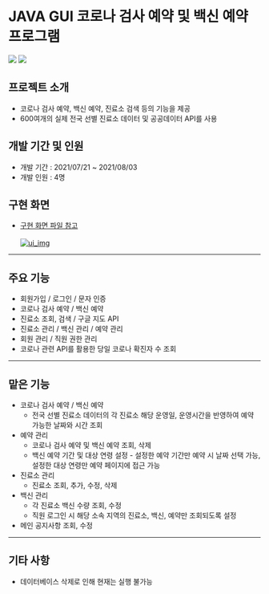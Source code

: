 # JAVA GUI 코로나 검사 예약 및 백신 예약 프로그램
<img src="https://img.shields.io/badge/java-007396?style=for-the-badge&logo=java&logoColor=white" /> <img src="https://img.shields.io/badge/oracle-F80000?style=for-the-badge&logo=oracle&logoColor=white" />

## 프로젝트 소개
+ 코로나 검사 예약, 백신 예약, 진료소 검색 등의 기능을 제공
+ 600여개의 실제 전국 선별 진료소 데이터 및 공공데이터 API를 사용

## 개발 기간 및 인원
+ 개발 기간 : 2021/07/21 ~ 2021/08/03
+ 개발 인원 : 4명

## 구현 화면
+ <a href="https://github.com/leecdng/Covid-19_Project/blob/master/3%EC%A1%B0%20UI%EA%B5%AC%ED%98%84.pdf">구현 화면 파일 참고<br/><br/>
![ui_img](https://user-images.githubusercontent.com/85078379/148694455-d803dab0-eafc-4191-932f-4b897126ce04.jpg)</a>
---
## 주요 기능
+ 회원가입 / 로그인 / 문자 인증
+ 코로나 검사 예약 / 백신 예약 
+ 진료소 조회, 검색 / 구글 지도 API
+ 진료소 관리 / 백신 관리 / 예약 관리
+ 회원 관리 / 직원 권한 관리
+ 코로나 관련 API를 활용한 당일 코로나 확진자 수 조회
---

## 맡은 기능
+ 코로나 검사 예약 / 백신 예약
  + 전국 선별 진료소 데이터의 각 진료소 해당 운영일, 운영시간을 반영하여 예약 가능한 날짜와 시간 조회
+ 예약 관리
  + 코로나 검사 예약 및 백신 예약 조회, 삭제
  + 백신 예약 기간 및 대상 연령 설정 - 설정한 예약 기간만 예약 시 날짜 선택 가능, 설정한 대상 연령만 예약 페이지에 접근 가능
+ 진료소 관리 
  + 진료소 조회, 추가, 수정, 삭제
+ 백신 관리
  + 각 진료소 백신 수량 조회, 수정
  + 직원 로그인 시 해당 소속 지역의 진료소, 백신, 예약만 조회되도록 설정
+ 메인 공지사항 조회, 수정

---
## 기타 사항
+ 데이터베이스 삭제로 인해 현재는 실행 불가능
